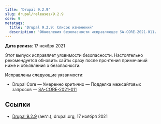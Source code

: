 ```yaml
---
title: 'Drupal 9.2.9'
slug: drupal/releases/9.2.9
core: 9
metatags:
  title: 'Drupal 9.2.9: Список изменений'
  description: 'Обновления безопасности исправляющее SA-CORE-2021-011.'
---
```


**Дата релиза**: 17 ноября 2021

Этот выпуск исправляет уязвимости безопасности. Настоятельно рекомендуется обновить сайты сразу после прочтения
примечаний ниже и объявления о безопасности.

Исправлены следующие уязвимости:

- Drupal Core — Умеренно критично — Подделка межсайтовых запросов
  — [SA-CORE-2021-011](../../../../security/sa-core/2021-011/index.md)

## Ссылки

- [Drupal 9.2.9](https://www.drupal.org/project/drupal/releases/9.2.9) (англ.), drupal.org, 17 ноября 2021
